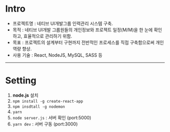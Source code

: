 # Intro
- 프로젝트명 : 네티브 UI개발그룹 인력관리 시스템 구축.
- 목적 : 네티브 UI개발 그룹원들의 개인정보와 프로젝트 일정(M/M)을 한 눈에 확인하고, 효율적으로 관리하기 위함.
- 목표 : 프로젝트의 설계부터 구현까지 전반적인 프로세스를 직접 구축함으로써 개인 역량 향상.
- 사용 기술 : React, NodeJS, MySQL, SASS 등
***
# Setting
1. **node.js** 설치
2. `npm install -g create-react-app`
3. `npm insdtall -g nodemon`
4. `yarn`
5. `node server.js` : 서버 확인 (port:5000)
6. `yarn dev` : 서버 구동 (port:3000)